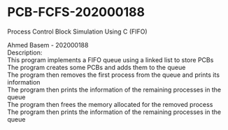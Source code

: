 # PCB-FCFS-202000188
Process Control Block Simulation Using C (FIFO)

Ahmed Basem - 202000188 <br>
Description: <br>
This program implements a FIFO queue using a linked list to store PCBs <br>
The program creates some PCBs and adds them to the queue <br>
The program then removes the first process from the queue and prints its information <br>
The program then prints the information of the remaining processes in the queue <br>
The program then frees the memory allocated for the removed process <br>
The program then prints the information of the remaining processes in the queue

